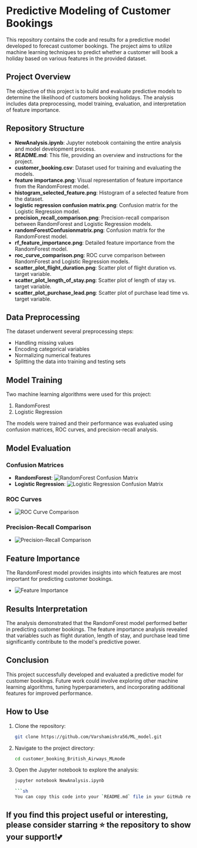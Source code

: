 # Predictive Modeling of Customer Bookings

This repository contains the code and results for a predictive model developed to forecast customer bookings. The project aims to utilize machine learning techniques to predict whether a customer will book a holiday based on various features in the provided dataset.

## Project Overview

The objective of this project is to build and evaluate predictive models to determine the likelihood of customers booking holidays. The analysis includes data preprocessing, model training, evaluation, and interpretation of feature importance.

## Repository Structure

- **NewAnalysis.ipynb**: Jupyter notebook containing the entire analysis and model development process.
- **README.md**: This file, providing an overview and instructions for the project.
- **customer_booking.csv**: Dataset used for training and evaluating the models.
- **feature importance.png**: Visual representation of feature importance from the RandomForest model.
- **histogram_selected_feature.png**: Histogram of a selected feature from the dataset.
- **logistic regression confusion matrix.png**: Confusion matrix for the Logistic Regression model.
- **precision_recall_comparison.png**: Precision-recall comparison between RandomForest and Logistic Regression models.
- **randomForestConfusionmatrix.png**: Confusion matrix for the RandomForest model.
- **rf_feature_importance.png**: Detailed feature importance from the RandomForest model.
- **roc_curve_comparison.png**: ROC curve comparison between RandomForest and Logistic Regression models.
- **scatter_plot_flight_duration.png**: Scatter plot of flight duration vs. target variable.
- **scatter_plot_length_of_stay.png**: Scatter plot of length of stay vs. target variable.
- **scatter_plot_purchase_lead.png**: Scatter plot of purchase lead time vs. target variable.

## Data Preprocessing

The dataset underwent several preprocessing steps:
- Handling missing values
- Encoding categorical variables
- Normalizing numerical features
- Splitting the data into training and testing sets

## Model Training

Two machine learning algorithms were used for this project:
1. RandomForest
2. Logistic Regression

The models were trained and their performance was evaluated using confusion matrices, ROC curves, and precision-recall analysis.

## Model Evaluation

### Confusion Matrices
- **RandomForest**: ![RandomForest Confusion Matrix](randomForestConfusionmatrix.png)
- **Logistic Regression**: ![Logistic Regression Confusion Matrix](logistic%20regression%20confusion%20matrix.png)

### ROC Curves
- ![ROC Curve Comparison](roc_curve_comparison.png)

### Precision-Recall Comparison
- ![Precision-Recall Comparison](precision_recall_comparison.png)

## Feature Importance

The RandomForest model provides insights into which features are most important for predicting customer bookings.

- ![Feature Importance](feature%20importance.png)

## Results Interpretation

The analysis demonstrated that the RandomForest model performed better in predicting customer bookings. The feature importance analysis revealed that variables such as flight duration, length of stay, and purchase lead time significantly contribute to the model's predictive power.

## Conclusion

This project successfully developed and evaluated a predictive model for customer bookings. Future work could involve exploring other machine learning algorithms, tuning hyperparameters, and incorporating additional features for improved performance.

## How to Use

1. Clone the repository:
   ```sh
   git clone https://github.com/Varshamishra56/ML_model.git
2. Navigate to the project directory:
   ```sh
   cd customer_booking_British_Airways_MLmode
3. Open the Jupyter notebook to explore the analysis:
   ```sh
   jupyter notebook NewAnalysis.ipynb

   ```sh
   You can copy this code into your `README.md` file in your GitHub repository. Adjust the repository link if necessary.

## If you find this project useful or interesting, please consider starring ⭐ the repository to show your support!💕
